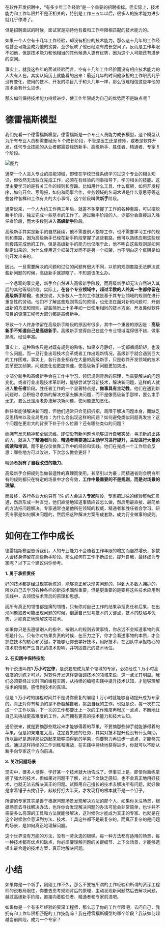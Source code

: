 在软件开发招聘中，“有多少年工作经验”是一个重要的招聘指标。但实际上，技术能力和工作年限并不是正相关的，特别是工作三五年以后，很多人的技术能力进步就几乎停滞了。

但是招聘面试的时候，面试官是期待他有着和工作年限相匹配的技术能力的。

如果一个人空有十几年工作经验，却没有相应的技术能力，那么这十几年的工作经验甚至可能会成为他的劣势，至少反映了他已经没有成长空间了。反而是工作年限不如他，但是技术能力和他相当的其他候选人更有优势，因为这个人可能还有进步的空间。

事实上，就我这些年的面试经验而言，空有十几年工作经验而没有相应技术能力的人大有人在。其实从简历上就能看的出来：最近几年的时间他承担的工作职责几乎没有变化，使用的技术、开发的项目几乎和头几年一样，那么很难相信这些年他的技术会有什么进步。

那么如何保持技术能力持续进步，使工作年限成为自己的优势而不是缺点呢？

# 德雷福斯模型

我们先看一个德雷福斯模型。德雷福斯是一个专业人员能力成长模型，这个模型认为所有专业人员都需要经历 5 个成长阶段，不管是医生还是律师，或者是软件开发，任何专业技能的从业者都需要经历新手、高级新手、胜任者、精通者、专家 5 个阶段。

![图片](https://uploader.shimo.im/f/xY6e2xxPxcQ4YLIz.png!thumbnail)

通常一个人进入专业的技能领域，即使在学校已经系统学习过这个专业的相关知识，但依然无法独立完成工作，必须在有经验的同事指导下，学习相关的技能。这里主要学习的是有关工作的规则和套路。比如用什么工具、什么框架，如何开发程序，如何开会、写周报，如何和同事合作，业务领域的名词术语是什么意思等等这些各种各样和工作有关的大小事情。这个阶段叫做**新手**阶段。

通常说来，一个人大约工作两三年后，就差不多掌握了工作的各种套路，可以摆脱新手阶段，独立完成一些基本的工作了。通过新手阶段的人，少部分会直接进入胜任者阶段，而大多数则进入**高级新手**阶段。

高级新手其实是新手的自然延续，他不需要别人指导工作，也不需要学习工作的规则和套路，因为高级新手已经在新手阶段掌握了这些套路，他可以熟练应用这些规则套路完成他的工作。但是高级新手的能力也仅限于此，他不明白这些规则是如何制定出来的，为什么使用这个框架开发而不是另一个框架，也不明白这个框架是如何开发出来的。

因此，一旦需要解决的问题和过往的问题有很大不同，以前的规则套路无法解决这些新问题的时候，高级新手就抓瞎了，不知道该怎么办。

一个悲观的事实是，新手会自然进入高级新手阶段，而高级新手却无法自然进入其后的其他等级阶段。实际上，**在各个专业领域中，超过半数的人终其一生都停留在高级新手阶段**，也就是说，大多数人一生的工作就是基于其专业领域的规则在进行重复性的劳动。他们不了解这些规则背后的原理，也无法在面对新的问题时，开创出新的方法和规则。那些简历上十多年如一日使用相同的技术方案、开发类似软件项目的资深工程师大部分都是高级新手。

导致一个人终身停留在高级新手阶段的原因有很多，其中一个重要的原因是：**高级新手不知道自己是高级新手**。高级新手觉得自己在这个专业领域混得很不错，做事熟练，经验丰富。

事实上，这种熟练只是对既有规则的熟练，如果岁月静好，一切都循规蹈矩，也没什么问题。而一旦行业出现技术变革或者工作出现新情况，高级新手就会遇到巨大的工作困难。事实上，各行各业都存在大量的高级新手，只是软件开发领域的技术变革更加频繁，问题变化也更加快速，使高级新手问题更加突出。

少部分新手和高级新手会在工作中学习、领悟规则背后的原理，当需要解决的问题变化，或者行业出现技术革新时，能够尝试学习新技术，解决新问题，这样的人就进入**胜任者**阶段。胜任者工作的一个显著特点是，**做事具有主动性**。他们在遇到新问题时，会积极寻求新的解决方案去解决问题，而不是像高级新手那样，要么束手无策，要么还是用老办法解决新问题，使问题更加恶化。

胜任者能够解决新问题，但他们通常只会见招拆招，局限于解决问题本身，而缺乏反思精神以及全局思维：为什么会出现这样的问题？如何避免类似问题再发生？这个问题在更宏大的背景下处于什么位置？还有哪些类似的问题？

而拥有反思精神和全局思维，即使没有新问题也能够进行自我突破、寻求新的出路的人，就进入了**精通者**阶段。**精通者需要通过主动学习进行提升，主动进行大量的阅读和培训**，而不是仅仅依靠工作中的经验和实践。他们在完成一个工作后会反思：哪些地方可以改进，下次怎么做会更好？

精通者**拥有了自我改进的能力**。

高级新手会把规则当做普适性的真理而使用，甚至引以为豪；而精通者则会明白所有的规则都只在特定的场景中才会有效，**工作中最重要的不是规则，而是对场景的理解**。

而最终，各行各业大约只有 1% 的人会进入**专家**阶段，专家把过往的经验都融汇贯通，然后形成一种直觉，他们直觉地知道事情应该怎么做，然后用最直接、最简单的方法把问题解决。专家通常也是他所在领域的权威，精通者和胜任者会学习、研究专家是如何解决问题的，然后把这种解决方案形成套路，成为行业做事的规则。

# 如何在工作中成长

德雷福斯模型告诉我们，人的专业能力不会随着工作年限的增加而自然增长，多数人会终身停留在高级新手阶段。那么如何在工作不断成长，提升自我，最终成为专家呢？以下三个建议供你参考。

**1. 勇于承担责任**

好的技术都是经过现实锤炼的，能够真正解决现实问题的，得到大多数人拥护的。所以自己去学习各种各样的新技术固然重要，但是更重要的是要将这些技术应用到实践中，去领悟技术背后的原理和思想。

而所有真正的领悟都是痛的领悟，只有你对自己工作的结果承担责任和后果，在出现问题或者可能出现问题的时候，倒逼自己思考技术的关键点，技术的缺陷与优势，才能真正地理解这项技术。

如果你只是去遵循别人的指令，按别人的规则去做事情，你永远不会知道事物的真相是什么。只有你对结果负责的时候，在压力之下，你才会看透事物的本质，才会抓住技术的核心和关键，才能够让你去学好技术，用好技术，在团队中承担核心的技术职责和产生自己的技术影响，并巩固自己的技术地位。

**2. 在实践中保持技能**

有个说法叫做**1 万小时定律**，是说要想成为某个领域的专家，必须经过 1 万小时高强度的训练才可以，对软件开发这样更强调技术的领域来说，这一点尤其明显。我们必须要经过长时间的编程实践，从持续的编程实践中提升技术认知，才能够理解技术的精髓，感悟到技术的真谛。

但是 1 万小时的编程时间并不是说你重复的编程 1 万小时就能够自动提升成为专家的。真正对你有帮助的是不断超越自我，挑战自我的工作。也就是说，每一次在完成一个工作以后，下一次的工作都要比上一次的工作难度再增加一点点，不断地让自己去挑战更高难度的工作，从而拥有更高的技术能力和技术认知。

通俗说来，就是要摘那些跳起来才能够得着的苹果，不要摘那些伸手就能够得着的苹果。但是如果难度太高，注定要失败的任务，其实对技术提升也没有什么帮助。所以最好是选择那些跳起来能够摘得到的苹果，你要努力再进步一点点，才能够完成。通过这样持续的工作训练和挑战，在实践中持续地获得进步，你就可以不断从新手向专家这个方向前进。

**3. 关注问题场景**

现实中，很多人觉得，学好某一个技术就大功告成了。但事实上是，即使你熟练掌握了强大的技术，但如果对问题不了解，对上下文缺乏感知，也不会真正地用好技术，也就无法去解决真正的问题。试图用自己擅长的技术去解决所有问题，就好像是拿着锤子去找钉子，敲敲打打大半天，才发现打的根本就不是一个钉子。

所谓的专家其实是善于根据问题场景发现解决方法的那个人，如果你关注场景，根据场景去寻找解决办法，也许你会发现解决问题的办法可能会非常简单，也许并不需要多么高深的工具和方法就能够解决，这时候你才能成为真正的专家。也就是在这个时候你会意识到方法、技术、工具这些都不是最复杂的，而真正复杂的是问题的场景，是如何真正地理解问题。

这个世界没有万能的方法，没有一劳永逸的银弹。每一种方法都有适用的场景，每一种技术都有优点和缺点，你必须要理解问题的关键细节、上下文场景，才能够选择出最合适的技术方案，真正地解决问题。

# 小结

如果你是一个新手，刚刚工作不久，那么不要被所谓的工作经验和所谓的资深工程师的说教局限住，你要去思考规则背后的原理，主动发现新问题然后去解决问题，越过高级新手阶段，直接向着胜任者、精通者和专家前进吧。

如果你是一个有多年经验的资深工程师，那么忘了你的工作年限吧，去问自己，我拥有和工作年限相匹配的工作技能吗？我在德雷福斯模型的哪个阶段？我该如何超越当前阶段，成为一个专家？
